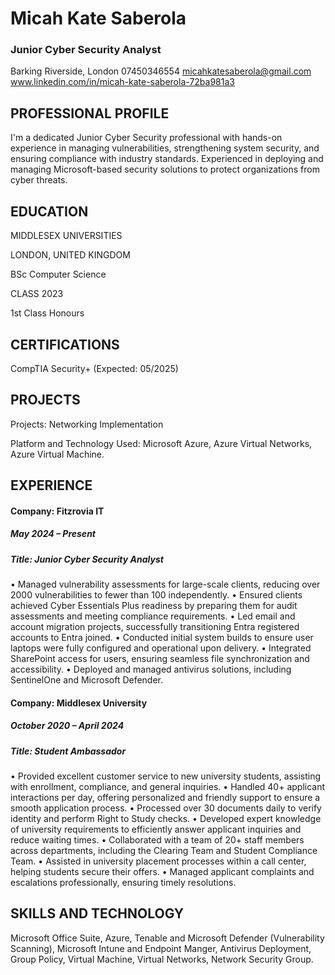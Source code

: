 # Micah Kate Saberola
### Junior Cyber Security Analyst 
Barking Riverside, London
07450346554
micahkatesaberola@gmail.com   
www.linkedin.com/in/micah-kate-saberola-72ba981a3
## PROFESSIONAL PROFILE
I'm a dedicated Junior Cyber Security professional with hands-on experience in managing vulnerabilities, strengthening system security, and ensuring compliance with industry standards. Experienced in deploying and managing Microsoft-based security solutions to protect organizations from cyber threats.

## EDUCATION
MIDDLESEX UNIVERSITIES	

LONDON, UNITED KINGDOM

BSc Computer Science

CLASS 2023

1st Class Honours

## CERTIFICATIONS
CompTIA Security+ (Expected: 05/2025)

## PROJECTS

Projects: Networking Implementation

Platform and Technology Used: Microsoft Azure, Azure Virtual Networks, Azure Virtual Machine.

## EXPERIENCE
#### Company: Fitzrovia IT						
##### May 2024 – Present
##### Title: Junior Cyber Security Analyst

•	Managed vulnerability assessments for large-scale clients, reducing over 2000 vulnerabilities to fewer than 100 independently. 
•	Ensured clients achieved Cyber Essentials Plus readiness by preparing them for audit assessments and meeting compliance requirements.
•	Led email and account migration projects, successfully transitioning Entra registered accounts to Entra joined.
•	Conducted initial system builds to ensure user laptops were fully configured and operational upon delivery.
•	Integrated SharePoint access for users, ensuring seamless file synchronization and accessibility.
•	Deployed and managed antivirus solutions, including SentinelOne and Microsoft Defender.


#### Company: Middlesex University						
##### October 2020 – April 2024
##### Title: Student Ambassador
•	Provided excellent customer service to new university students, assisting with enrollment, compliance, and general inquiries.
•	Handled 40+ applicant interactions per day, offering personalized and friendly support to ensure a smooth application process.
•	Processed over 30 documents daily to verify identity and perform Right to Study checks.
•	Developed expert knowledge of university requirements to efficiently answer applicant inquiries and reduce waiting times.
•	Collaborated with a team of 20+ staff members across departments, including the Clearing Team and Student Compliance Team.
•	Assisted in university placement processes within a call center, helping students secure their offers.
•	Managed applicant complaints and escalations professionally, ensuring timely resolutions.


## SKILLS AND TECHNOLOGY
Microsoft Office Suite, Azure, Tenable and Microsoft Defender (Vulnerability Scanning), Microsoft Intune and Endpoint Manger, Antivirus Deployment, Group Policy, Virtual Machine, Virtual Networks, Network Security Group. 

